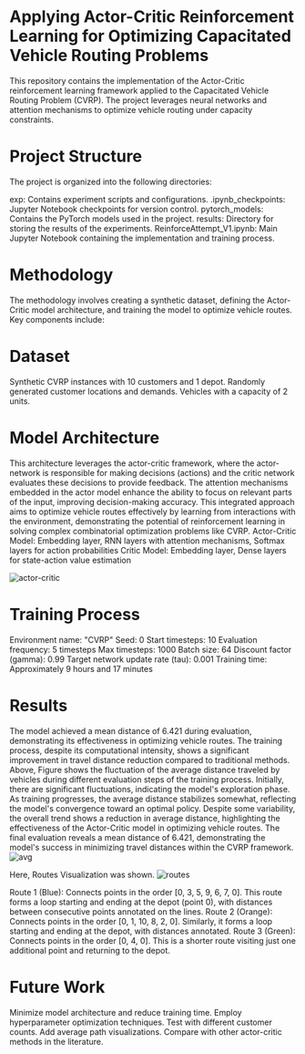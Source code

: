 # Applying Actor-Critic Reinforcement Learning for Optimizing Capacitated Vehicle Routing Problems
This repository contains the implementation of the Actor-Critic reinforcement learning framework applied to the Capacitated Vehicle Routing Problem (CVRP). The project leverages neural networks and attention mechanisms to optimize vehicle routing under capacity constraints.

# Project Structure
The project is organized into the following directories:

  exp: Contains experiment scripts and configurations.
  .ipynb_checkpoints: Jupyter Notebook checkpoints for version control.
  pytorch_models: Contains the PyTorch models used in the project.
  results: Directory for storing the results of the experiments.
  ReinforceAttempt_V1.ipynb: Main Jupyter Notebook containing the implementation and training process.

# Methodology

The methodology involves creating a synthetic dataset, defining the Actor-Critic model architecture, and training the model to optimize vehicle routes. Key components include:

# Dataset
Synthetic CVRP instances with 10 customers and 1 depot.
Randomly generated customer locations and demands.
Vehicles with a capacity of 2 units.

# Model Architecture

This architecture leverages the actor-critic framework, where the actor-network is responsible for making decisions (actions) and the critic network evaluates these decisions to provide feedback. The attention mechanisms embedded in the actor model enhance the ability to focus on relevant parts of the input, improving decision-making accuracy. This integrated approach aims to optimize vehicle routes effectively by learning from interactions with the environment, demonstrating the potential of reinforcement learning in solving complex combinatorial optimization problems like CVRP.
Actor-Critic Model: Embedding layer, RNN layers with attention mechanisms, Softmax layers for action probabilities
Critic Model: Embedding layer, Dense layers for state-action value estimation

![actor-critic](https://github.com/melikecolak/Actor-critic-algorithm-for-CVRP/assets/73293751/56151528-a5ef-4ed0-8da9-a007e69f57cd)


# Training Process
Environment name: "CVRP"
Seed: 0
Start timesteps: 10
Evaluation frequency: 5 timesteps
Max timesteps: 1000
Batch size: 64
Discount factor (gamma): 0.99
Target network update rate (tau): 0.001
Training time: Approximately 9 hours and 17 minutes
# Results
The model achieved a mean distance of 6.421 during evaluation, demonstrating its effectiveness in optimizing vehicle routes. The training process, despite its computational intensity, shows a significant improvement in travel distance reduction compared to traditional methods. 
Above, Figure shows the fluctuation of the average distance traveled by vehicles during different evaluation steps of the training process. Initially, there are significant fluctuations, indicating the model's exploration phase. As training progresses, the average distance stabilizes somewhat, reflecting the model's convergence toward an optimal policy. Despite some variability, the overall trend shows a reduction in average distance, highlighting the effectiveness of the Actor-Critic model in optimizing vehicle routes. The final evaluation reveals a mean distance of 6.421, demonstrating the model's success in minimizing travel distances within the CVRP framework.
![avg](https://github.com/melikecolak/Actor-critic-algorithm-for-CVRP/assets/73293751/42d2af19-b3cf-40d0-b690-c9a2a6bd0c44)

Here, Routes Visualization was shown.
![routes](https://github.com/melikecolak/Actor-critic-algorithm-for-CVRP/assets/73293751/d99323b4-4564-42e0-b6f9-94009c1017f3)

Route 1 (Blue): Connects points in the order [0, 3, 5, 9, 6, 7, 0]. This route forms a loop starting and ending at the depot (point 0), with distances between consecutive points annotated on the lines.
Route 2 (Orange): Connects points in the order [0, 1, 10, 8, 2, 0]. Similarly, it forms a loop starting and ending at the depot, with distances annotated.
Route 3 (Green): Connects points in the order [0, 4, 0]. This is a shorter route visiting just one additional point and returning to the depot.

# Future Work
Minimize model architecture and reduce training time.
Employ hyperparameter optimization techniques.
Test with different customer counts.
Add average path visualizations.
Compare with other actor-critic methods in the literature.
